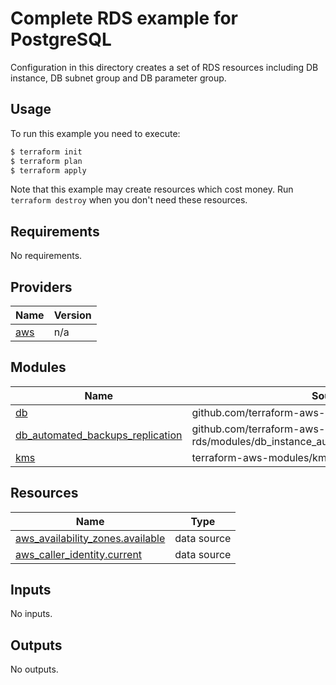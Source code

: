 # Complete RDS example for PostgreSQL

Configuration in this directory creates a set of RDS resources including DB instance, DB subnet group and DB parameter group.

## Usage

To run this example you need to execute:

```bash
$ terraform init
$ terraform plan
$ terraform apply
```

Note that this example may create resources which cost money. Run `terraform destroy` when you don't need these resources.

## Requirements

No requirements.

## Providers

| Name | Version |
|------|---------|
| <a name="provider_aws"></a> [aws](#provider\_aws) | n/a |

## Modules

| Name | Source | Version |
|------|--------|---------|
| <a name="module_db"></a> [db](#module\_db) | github.com/terraform-aws-modules/terraform-aws-rds | n/a |
| <a name="module_db_automated_backups_replication"></a> [db\_automated\_backups\_replication](#module\_db\_automated\_backups\_replication) | github.com/terraform-aws-modules/terraform-aws-rds/modules/db_instance_automated_backups_replication | n/a |
| <a name="module_kms"></a> [kms](#module\_kms) | terraform-aws-modules/kms/aws | ~> 1.0 |

## Resources

| Name | Type |
|------|------|
| [aws_availability_zones.available](https://registry.terraform.io/providers/hashicorp/aws/latest/docs/data-sources/availability_zones) | data source |
| [aws_caller_identity.current](https://registry.terraform.io/providers/hashicorp/aws/latest/docs/data-sources/caller_identity) | data source |

## Inputs

No inputs.

## Outputs

No outputs.
